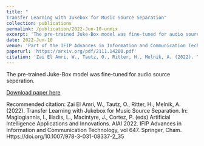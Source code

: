 ```yaml
---
title: "
Transfer Learning with Jukebox for Music Source Separation"
collection: publications
permalink: /publication/2022-Jun-10-unmix
excerpt: 'The pre-trained Juke-Box model was fine-tuned for audio source seperation.'
date: 2022-Jun-10
venue: 'Part of the IFIP Advances in Information and Communication Technology book series (IFIPAICT,volume 647)'
paperurl: 'https://arxiv.org/pdf/2111.14200.pdf'
citation: 'Zai El Amri, W., Tautz, O., Ritter, H., Melnik, A. (2022). Transfer Learning with Jukebox for Music Source Separation. In: Maglogiannis, I., Iliadis, L., Macintyre, J., Cortez, P. (eds) Artificial Intelligence Applications and Innovations. AIAI 2022. IFIP Advances in Information and Communication Technology, vol 647. Springer, Cham. Https://doi.org/10.1007/978-3-031-08337-2_35'
---
```

The pre-trained Juke-Box model was fine-tuned for audio source seperation.

[Download paper here](https://arxiv.org/pdf/2111.14200.pdf)

Recommended citation: Zai El Amri, W., Tautz, O., Ritter, H., Melnik, A. (2022). Transfer Learning with Jukebox for Music Source Separation. In: Maglogiannis, I., Iliadis, L., Macintyre, J., Cortez, P. (eds) Artificial Intelligence Applications and Innovations. AIAI 2022. IFIP Advances in Information and Communication Technology, vol 647. Springer, Cham. Https://doi.org/10.1007/978-3-031-08337-2_35